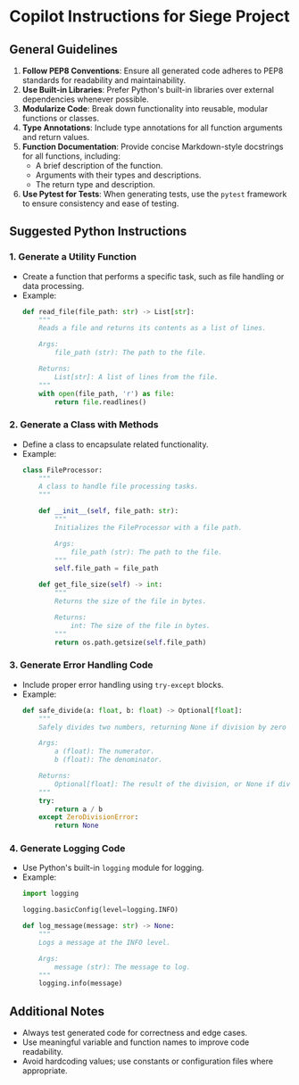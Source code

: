 
# Copilot Instructions for Siege Project

## General Guidelines
1. **Follow PEP8 Conventions**: Ensure all generated code adheres to PEP8 standards for readability and maintainability.
2. **Use Built-in Libraries**: Prefer Python's built-in libraries over external dependencies whenever possible.
3. **Modularize Code**: Break down functionality into reusable, modular functions or classes.
4. **Type Annotations**: Include type annotations for all function arguments and return values.
5. **Function Documentation**: Provide concise Markdown-style docstrings for all functions, including:
   - A brief description of the function.
   - Arguments with their types and descriptions.
   - The return type and description.
6. **Use Pytest for Tests**: When generating tests, use the `pytest` framework to ensure consistency and ease of testing.

## Suggested Python Instructions
### 1. Generate a Utility Function
- Create a function that performs a specific task, such as file handling or data processing.
- Example:
    ```python
    def read_file(file_path: str) -> List[str]:
        """
        Reads a file and returns its contents as a list of lines.

        Args:
            file_path (str): The path to the file.

        Returns:
            List[str]: A list of lines from the file.
        """
        with open(file_path, 'r') as file:
            return file.readlines()
    ```

### 2. Generate a Class with Methods
- Define a class to encapsulate related functionality.
- Example:
    ```python
    class FileProcessor:
        """
        A class to handle file processing tasks.
        """

        def __init__(self, file_path: str):
            """
            Initializes the FileProcessor with a file path.

            Args:
                file_path (str): The path to the file.
            """
            self.file_path = file_path

        def get_file_size(self) -> int:
            """
            Returns the size of the file in bytes.

            Returns:
                int: The size of the file in bytes.
            """
            return os.path.getsize(self.file_path)
    ```

### 3. Generate Error Handling Code
- Include proper error handling using `try-except` blocks.
- Example:
    ```python
    def safe_divide(a: float, b: float) -> Optional[float]:
        """
        Safely divides two numbers, returning None if division by zero occurs.

        Args:
            a (float): The numerator.
            b (float): The denominator.

        Returns:
            Optional[float]: The result of the division, or None if division by zero.
        """
        try:
            return a / b
        except ZeroDivisionError:
            return None
    ```

### 4. Generate Logging Code
- Use Python's built-in `logging` module for logging.
- Example:
    ```python
    import logging

    logging.basicConfig(level=logging.INFO)

    def log_message(message: str) -> None:
        """
        Logs a message at the INFO level.

        Args:
            message (str): The message to log.
        """
        logging.info(message)
    ```

## Additional Notes
- Always test generated code for correctness and edge cases.
- Use meaningful variable and function names to improve code readability.
- Avoid hardcoding values; use constants or configuration files where appropriate.

